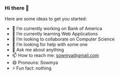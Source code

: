 ### Hi there 👋



Here are some ideas to get you started:

- 🔭 I’m currently working on Bank of America
- 🌱 I’m currently learning Web Applications
- 👯 I’m looking to collaborate on Computer Science
- 🤔 I’m looking for help with some one
- 💬 Ask me about anything
- 📫 How to reach me: sowmya@gmail.com
- 😄 Pronouns: Sowmya
- ⚡ Fun fact: nothing

